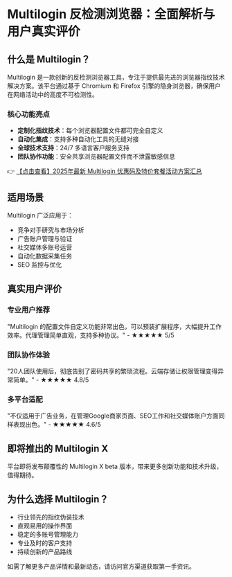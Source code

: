 # Multilogin 反检测浏览器：全面解析与用户真实评价

## 什么是 Multilogin？

Multilogin 是一款创新的反检测浏览器工具，专注于提供最先进的浏览器指纹技术解决方案。该平台通过基于 Chromium 和 Firefox 引擎的隐身浏览器，确保用户在网络活动中的高度不可检测性。

### 核心功能亮点
- **定制化指纹技术**：每个浏览器配置文件都可完全自定义
- **自动化集成**：支持多种自动化工具的无缝对接
- **全球技术支持**：24/7 多语言客户服务支持
- **团队协作功能**：安全共享浏览器配置文件而不泄露敏感信息

👉 [【点击查看】2025年最新 Multilogin 优惠码及特价套餐活动方案汇总](https://bit.ly/multIlogin)

## 适用场景
Multilogin 广泛应用于：
- 竞争对手研究与市场分析
- 广告账户管理与验证
- 社交媒体多账号运营
- 自动化数据采集任务
- SEO 监控与优化

## 真实用户评价

### 专业用户推荐
"Multilogin 的配置文件自定义功能非常出色，可以预装扩展程序，大幅提升工作效率。代理管理简单直观，支持多种协议。" - ★★★★★ 5/5

### 团队协作体验
"20人团队使用后，彻底告别了密码共享的繁琐流程。云端存储让权限管理变得异常简单。" - ★★★★★ 4.8/5

### 多平台适配
"不仅适用于广告业务，在管理Google商家页面、SEO工作和社交媒体账户方面同样表现出色。" - ★★★★★ 4.6/5

## 即将推出的 Multilogin X
平台即将发布颠覆性的 Multilogin X beta 版本，带来更多创新功能和技术升级，值得期待。

## 为什么选择 Multilogin？
- 行业领先的指纹伪装技术
- 直观易用的操作界面
- 稳定的多账号管理能力
- 专业及时的客户支持
- 持续创新的产品路线

如需了解更多产品详情和最新动态，请访问官方渠道获取第一手资讯。